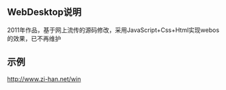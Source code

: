 ## WebDesktop说明
2011年作品，基于网上流传的源码修改，采用JavaScript+Css+Html实现webos的效果，已不再维护

## 示例
http://www.zi-han.net/win
